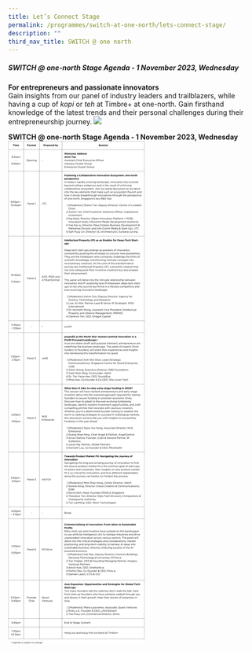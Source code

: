 ```yaml
---
title: Let’s Connect Stage
permalink: /programmes/switch-at-one-north/lets-connect-stage/
description: ""
third_nav_title: SWITCH @ one north
---
```

##### **SWITCH @ one-north Stage Agenda - 1 November 2023, Wednesday**

**For entrepreneurs and passionate innovators**<br>
Gain insights from our panel of industry leaders and trailblazers, while having a cup of *kopi* or *teh* at Timbre+ at one-north. Gain firsthand knowledge of the latest trends and their personal challenges during their entrepreneurship journey.
**![](https://lh7-us.googleusercontent.com/0g2sI7CnTmNaR5laAga4nVgledHnlkE8VI2QUaMAiIyqz_H-8-XmnWr5upIezA1zYTGDZST9kGHRY4_H2G4cacLzTzD0dpe33YQ-zrexHR9LwmyGSbXDiZ_me7irkEQjnRxOJXPID_qERE28Ar4C_g)** <br>

**SWITCH @ one-north Stage Agenda - 1 November 2023, Wednesday**<br>
![](/images/let's%20connect%20stage1.png)